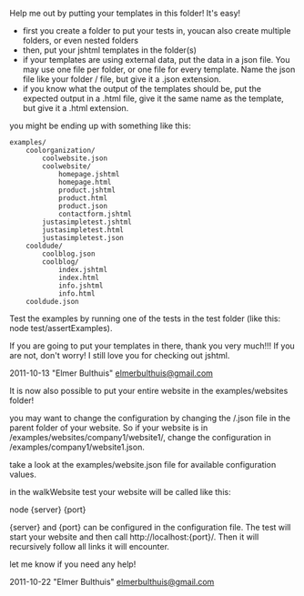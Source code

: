 Help me out by putting your templates in this folder! It's easy!
 - first you create a folder to put your tests in, youcan also create multiple folders, or even nested folders
 - then, put your jshtml templates in the folder(s)
 - if your templates are using external data, put the data in a json file. You may use one file per folder, or one file for every template. Name the json file like your folder / file, but give it a .json extension.
 - if you know what the output of the templates should be, put the expected output in a .html file, give it the same name as the template, but give it a .html extension.

you might be ending up with something like this:

	examples/
		coolorganization/
			coolwebsite.json
			coolwebsite/
				homepage.jshtml
				homepage.html
				product.jshtml
				product.html
				product.json
				contactform.jshtml
			justasimpletest.jshtml
			justasimpletest.html
			justasimpletest.json
		cooldude/
			coolblog.json
			coolblog/
				index.jshtml
				index.html
				info.jshtml
				info.html
		cooldude.json

Test the examples by running one of the tests in the test folder (like this: node test/assertExamples).

If you are going to put your templates in there, thank you very much!!! If you are not, don't worry! I still love you for checking out jshtml.

2011-10-13 "Elmer Bulthuis" <elmerbulthuis@gmail.com>






It is now also possible to put your entire website in the examples/websites folder!

you may want to change the configuration by changing the /.json file in the parent folder of your website. So if your website is in /examples/websites/company1/website1/, change the configuration in /examples/company1/website1.json.

take a look at the examples/website.json file for available configuration values.

in the walkWebsite test your website will be called like this:

node {server} {port}

{server} and {port} can be configured in the configuration file. The test will start your website and then call http://localhost:{port}/. Then it will recursively follow all links it will encounter.

let me know if you need any help!

2011-10-22 "Elmer Bulthuis" <elmerbulthuis@gmail.com>





